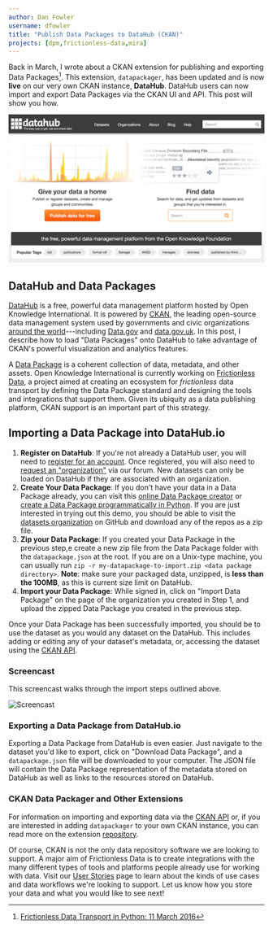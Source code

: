 ```yaml
---
author: Dan Fowler
username: dfowler
title: "Publish Data Packages to DataHub (CKAN)"
projects: [dpm,frictionless-data,mira]
---
```


Back in March, I wrote about a CKAN extension for publishing and
exporting Data Packages[^1].  This extension, `datapackager`, has been
updated and is now **live** on our very own CKAN instance,
**DataHub**.  DataHub users can now import and export Data Packages
via the CKAN UI and API.  This post will show you how.

[![DataHub](/img/posts/datahub.png)][dh]

## DataHub and Data Packages

[DataHub][dh] is a free, powerful data management platform hosted by
Open Knowledge International.  It is powered by [CKAN][ckan], the
leading open-source data management system used by governments and
civic organizations
[around the world](http://ckan.org/instances/#)---including
[Data.gov](http://www.data.gov/) and
[data.gov.uk](https://data.gov.uk/).  In this post, I describe how to
load "Data Packages" onto DataHub to take advantage of CKAN's powerful
visualization and analytics features.

A [Data Package][dp] is a coherent collection of data, metadata, and
other assets.  Open Knowledge International is currently working on
[Frictionless Data][fd], a project aimed at creating an ecosystem for
*frictionless* data transport by defining the Data Package standard
and designing the tools and integrations that support them.  Given its
ubiquity as a data publishing platform, CKAN support is an important
part of this strategy.

## Importing a Data Package into DataHub.io

1. **Register on DataHub**: If you're not already a DataHub user, you
will need to [register for an account][register].  Once registered,
you will also need to [request an "organization"][request-org] via our
forum.  New datasets can only be loaded on DataHub if they are
associated with an organization.
1. **Create Your Data Package**: If you don't have your data in a Data
Package already, you can visit this
[online Data Package creator][dpist] or
[create a Data Package programmatically in Python][dpcreate].  If you
are just interested in trying out this demo, you should be able to
visit the [datasets organization][datasets] on GitHub and download any
of the repos as a zip file.
1. **Zip your Data Package**: If you created your Data
Package in the previous step,e create a new zip file from the Data
Package folder with the `datapackage.json` at the root.  If you are on
a Unix-type machine, you can usually run `zip -r
my-datapackage-to-import.zip <data package directory>`.  **Note**:
make sure your packaged data, unzipped, is **less than the 100MB**, as
this is current size limit on DataHub.
1. **Import your Data Package**: While signed in, click on
"Import Data Package" on the page of the
organization you created in Step 1, and upload the zipped Data Package
you created in the previous step.

Once your Data Package has been successfully imported, you should be
to use the dataset as you would any dataset on the DataHub.  This
includes adding or editing any of your dataset's metadata, or,
accessing the dataset using the [CKAN API][api].

### Screencast

This screencast walks through the import steps outlined above.

![Screencast][screencast-ui]

### Exporting a Data Package from DataHub.io

Exporting a Data Package from DataHub is even easier.  Just navigate
to the dataset you'd like to export, click on "Download Data Package",
and a `datapackage.json` file will be downloaded to your computer.
The JSON file will contain the Data Package representation of the
metadata stored on DataHub as well as links to the resources stored on
DataHub.

### CKAN Data Packager and Other Extensions

For information on importing and exporting data via the
[CKAN API][api] or, if you are interested in adding `datapackager` to
your own CKAN instance, you can read more on the extension
[repository][repo].

Of course, CKAN is not the only data repository software we are
looking to support.  A major aim of Frictionless Data is to create
integrations with the many different types of tools and platforms
people already use for working with data.  Visit our
[User Stories][us] page to learn about the kinds of use cases and data
workflows we're looking to support.  Let us know how you store your
data and what you would like to see next!

[frictionless-python]: /blog/2016/03/11/frictionless-data-transport-in-python.html
[ckan]: http://ckan.org/
[register]: https://datahub.io/user/register
[request-org]: https://discuss.okfn.org/t/creating-a-dataset-on-the-datahub/1627
[repo]: https://github.com/ckan/ckanext-datapackager
[screencast-ui]: https://github.com/ckan/ckanext-datapackager/raw/master/doc/images/ckanext-datapackager-import-demo.gif
[screencast-api]: https://asciinema.org/a/8jrpft2etpubte8jupfko8ci5
[dp]: http://frictionlessdata.io/guides/data-package
[ckan-logo]: /img/posts/ckan-logo-s.png
[dh]: https://datahub.io
[dsp]: https://datahub.io/dataset
[us]: http://frictionlessdata.io/user-stories/
[fd]: http://frictionlessdata.io/
[dpcreate]: http://frictionlessdata.io/guides/creating-tabular-data-packages-in-python/
[dpist]: http://datapackagist.okfnlabs.org/
[datasets]: https://github.com/datasets/
[api]: http://docs.ckan.org/en/latest/api/

[^1]: [Frictionless Data Transport in Python: 11 March 2016][frictionless-python]

